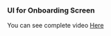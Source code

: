 ### UI for Onboarding Screen

You can see complete video [Here](https://www.instagram.com/p/CEg1LwLAmUm/?utm_source=ig_web_copy_link)
